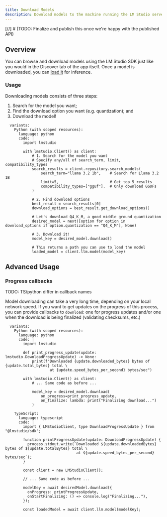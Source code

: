 ```yaml
---
title: Download Models
description: Download models to the machine running the LM Studio server
---
```


[//] # (TODO: Finalize and publish this once we're happy with the published API)

## Overview

You can browse and download models using the LM Studio SDK just like you would
in the Discover tab of the app itself. Once a model is downloaded, you can
[load it](/docs/api/sdk/load-and-access-models) for inference.

### Usage

Downloading models consists of three steps:

1. Search for the model you want;
2. Find the download option you want (e.g. quantization); and
3. Download the model!

```lms_code_snippet
  variants:
    Python (with scoped resources):
      language: python
      code: |
        import lmstudio

        with lmstudio.Client() as client:
            # 1. Search for the model you want
            # Specify any/all of search_term, limit, compatibility_types
            search_results = client.repository.search_models(
                search_term="llama 3.2 1b",    # Search for Llama 3.2 1B
                limit=5,                       # Get top 5 results
                compatibility_types=["gguf"],  # Only download GGUFs
            )

            # 2. Find download options
            best_result = search_results[0]
            download_options = best_result.get_download_options()

            # Let's download Q4_K_M, a good middle ground quantization
            desired_model = next([option for option in download_options if option.quantization == "Q4_K_M"], None)

            # 3. Download it!
            model_key = desired_model.download()

            # This returns a path you can use to load the model
            loaded_model = client.llm.model(model_key)
```

## Advanced Usage

### Progress callbacks

TODO: TS/python differ in callback names

Model downloading can take a very long time, depending on your local network speed.
If you want to get updates on the progress of this process, you can provide callbacks to `download`:
one for progress updates and/or one when the download is being finalized
(validating checksums, etc.)

```lms_code_snippet
  variants:
    Python (with scoped resources):
      language: python
      code: |
        import lmstudio

        def print_progress_update(update: lmstudio.DownloadProgressUpdate) -> None:
            print(f"Downloaded {update.downloaded_bytes} bytes of {update.total_bytes} total \
                    at {update.speed_bytes_per_second} bytes/sec")

        with lmstudio.Client() as client:
            # ... Same code as before ...

            model_key = desired_model.download(
                on_progress=print_progress_update,
                on_finalize: lambda: print("Finalizing download...")
            )

    TypeScript:
      language: typescript
      code: |
        import { LMStudioClient, type DownloadProgressUpdate } from "@lmstudio/sdk";

        function printProgressUpdate(update: DownloadProgressUpdate) {
          process.stdout.write(`Downloaded ${update.downloadedBytes} bytes of ${update.totalBytes} total \
                                at ${update.speed_bytes_per_second} bytes/sec`);
        }

        const client = new LMStudioClient();

        // ... Same code as before ...

        modelKey = await desiredModel.download({
          onProgress: printProgressUpdate,
          onStartFinalizing: () => console.log("Finalizing..."),
        });

        const loadedModel = await client.llm.model(modelKey);
```
